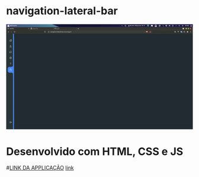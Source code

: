 # navigation-lateral-bar
<img src="https://github.com/sandrocarvalho10/navigation-lateral-bar/blob/master/GIF_NAVIGATION.gif">

# Desenvolvido com HTML, CSS e JS

#<a href="https://navigation-lateral-bar.vercel.app/">LINK DA APPLICAÇÃO</a>
[link](https://navigation-lateral-bar.vercel.app/) 
